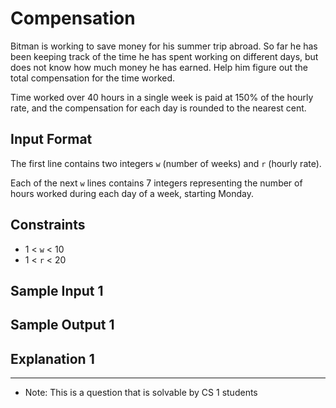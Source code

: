 # Compensation

Bitman is working to save money for his summer trip abroad. So far he has been keeping
track of the time he has spent working on different days, but does not know how much
money he has earned. Help him figure out the total compensation for the time worked.

Time worked over 40 hours in a single week is paid at 150% of the hourly rate, and the
compensation for each day is rounded to the nearest cent.

## Input Format

The first line contains two integers `w` (number of weeks) and `r` (hourly rate).

Each of the next `w` lines contains 7 integers representing the number of hours worked
during each day of a week, starting Monday.

## Constraints
- 1 < `w` < 10
- 1 < `r` < 20

## Sample Input 1

## Sample Output 1

## Explanation 1


------------------------

- Note: This is a question that is solvable by CS 1 students
